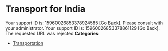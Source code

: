 # Transport for India


Your support ID is: 15960026853378924585 [Go Back]. Please consult with your administrator. Your support ID is: 15960026853378861129 [Go Back]. The requested URL was rejected
**Categories**:

- [Transportation](https://github/awesome-apis/awesome-apis#transportation)



